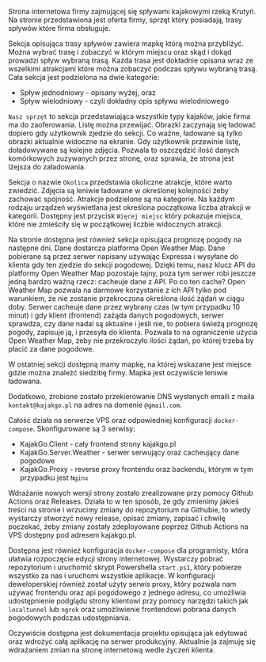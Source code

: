 Strona internetowa firmy zajmującej się spływami kajakowymi rzeką Krutyń. Na stronie przedstawiona jest oferta firmy, sprzęt który posiadają, trasy spływów które firma obsługuje.

Sekcja opisująca trasy spływów zawiera mapkę którą można przybliżyć. Można wybrać trasę i zobaczyć w którym miejscu oraz skąd i dokąd prowadzi spływ wybraną trasą. Każda trasa jest dokładnie opisana wraz ze wszelkimi atrakcjami które można zobaczyć podczas spływu wybraną trasą. Cała sekcja jest podzielona na dwie kategorie:

-   Spływ jednodniowy - opisany wyżej, oraz
-   Spływ wielodniowy - czyli dokładny opis spływu wielodniowego

`Nasz sprzęt` to sekcja przedstawiająca wszystkie typy kajaków, jakie firma ma do zaoferowania. Listę można przewijać. Obrazki zaczynają się ładować dopiero gdy użytkownik zjedzie do sekcji. Co ważne, ładowane są tylko obrazki aktualnie widoczne na ekranie. Gdy użytkownik przewinie listę, doładowywane są kolejne zdjęcia. Pozwala to oszczędzić ilość danych komórkowych zużywanych przez stronę, oraz sprawia, że strona jest lżejsza do załadowania.

Sekcja o nazwie `Okolica` przedstawia okoliczne atrakcje, które warto zwiedzić. Zdjęcia są leniwie ładowane w określonej kolejności żeby zachować spójność. Atrakcje podzielone są na kategorie. Na każdym rodzaju urządzeń wyświetlana jest określona początkowa liczba atrakcji w kategorii. Dostępny jest przycisk `Więcej miejsc` który pokazuje miejsca, które nie zmieściły się w początkowej liczbie widocznych atrakcji.

Na stronie dostępna jest również sekcja opisująca prognozę pogody na następne dni. Dane dostarcza platforma Open Weather Map. Dane pobierane są przez serwer napisany używając Expressa i wysyłane do klienta gdy ten zjedzie do sekcji pogodowej. Dzięki temu, nasz klucz API do platformy Open Weather Map pozostaje tajny, poza tym serwer robi jeszcze jedną bardzo ważną rzecz: cacheuje dane z API. Po co ten cache? Open Weather Map pozwala na darmowe korzystanie z ich API tylko pod warunkiem, że nie zostanie przekroczona określona ilość żądań w ciągu doby. Serwer cacheuje dane przez wybrany czas (w tym przypadku 10 minut) i gdy klient (frontend) zażąda danych pogodowych, serwer sprawdza, czy dane nadal są aktualne i jeśli nie, to pobiera świeżą prognozę pogody, zapisuje ją, i przesyła do klienta. Pozwala to na ograniczenie użycia Open Weather Map, żeby nie przekroczyło ilości żądań, po której trzeba by płacić za dane pogodowe.

W ostatniej sekcji dostępną mamy mapkę, na której wskazane jest miejsce gdzie można znaleźć siedzibę firmy. Mapka jest oczywiście leniwie ładowana.

Dodatkowo, zrobione zostało przekierowanie DNS wysłanych emaili z maila `kontakt@kajakgo.pl` na adres na domenie `@gmail.com`.

Całość działa na serwerze VPS oraz odpowiedniej konfiguracji `docker-compose`. Skonfigurowane są 3 serwisy:

-   KajakGo.Client - cały frontend strony kajakgo.pl
-   KajakGo.Server.Weather - serwer serwujący oraz cacheujący dane pogodowe
-   KajakGo.Proxy - reverse proxy frontendu oraz backendu, którym w tym przypadku jest `Nginx`

Wdrażanie nowych wersji strony zostało zrealizowane przy pomocy Github Actions oraz Releases. Działa to w ten sposób, że gdy zmienimy jakieś treści na stronie i wrzucimy zmiany do repozytorium na Githubie, to wtedy wystarczy stworzyć nowy release, opisać zmiany, zapisać i chwilę poczekać, żeby zmiany zostały zdeployowane poprzez Github Actions na VPS dostępny pod adresem kajakgo.pl.

Dostępna jest również konfiguracja `docker-compose` dla programisty, która ułatwia rozpoczęcie edycji strony internetowej. Wystarczy pobrać repozytorium i uruchomić skrypt Powershella `start.ps1`, który pobierze wszystko za nas i uruchomi wszystkie aplikacje. W konfiguracji deweloperskiej również został użyty serwis proxy, który pozwala nam używać frontendu oraz api pogodowego z jednego adresu, co umożliwia udostępnienie podglądu strony klientowi przy pomocy narzędzi takich jak `localtunnel` lub `ngrok` oraz umożliwienie frontendowi pobrana danych pogodowych podczas udostępniania.

Oczywiście dostępna jest dokumentacja projektu opisująca jak edytować oraz wdrożyć całą aplikację na serwer produkcyjny. Aktualnie ja zajmuję się wdrażaniem zmian na stronę internetową wedle życzeń klienta.
